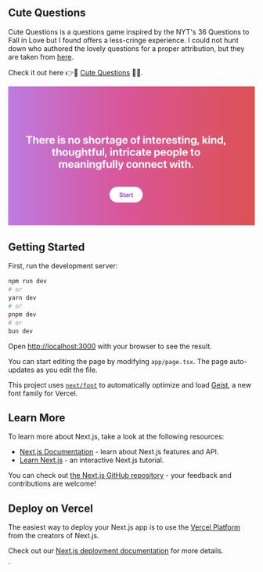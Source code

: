 ## Cute Questions

Cute Questions is a questions game inspired by the NYT's 36 Questions to Fall in Love but I found offers a less-cringe experience. I could not hunt down who authored the lovely questions for a proper attribution, but they are taken from [here](https://docs.google.com/document/u/1/d/1K_iFxFt9lh1i0mxKRIhOSd2e8X1LNvxnihbChKXhyOc/edit?usp=drivesdk).

 Check it out here 👉🎉 [Cute Questions](https://cute-questions-cbix.vercel.app/) 🎈✨.


[![Connect With People](assets/homepage.png)](https://cute-questions-cbix.vercel.app/)

## Getting Started

First, run the development server:

```bash
npm run dev
# or
yarn dev
# or
pnpm dev
# or
bun dev
```

Open [http://localhost:3000](http://localhost:3000) with your browser to see the result.

You can start editing the page by modifying `app/page.tsx`. The page auto-updates as you edit the file.

This project uses [`next/font`](https://nextjs.org/docs/app/building-your-application/optimizing/fonts) to automatically optimize and load [Geist](https://vercel.com/font), a new font family for Vercel.

## Learn More

To learn more about Next.js, take a look at the following resources:

- [Next.js Documentation](https://nextjs.org/docs) - learn about Next.js features and API.
- [Learn Next.js](https://nextjs.org/learn) - an interactive Next.js tutorial.

You can check out [the Next.js GitHub repository](https://github.com/vercel/next.js) - your feedback and contributions are welcome!

## Deploy on Vercel

The easiest way to deploy your Next.js app is to use the [Vercel Platform](https://vercel.com/new?utm_medium=default-template&filter=next.js&utm_source=create-next-app&utm_campaign=create-next-app-readme) from the creators of Next.js.

Check out our [Next.js deployment documentation](https://nextjs.org/docs/app/building-your-application/deploying) for more details.

`